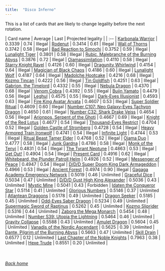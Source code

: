 ```yaml
---
title:  "Disco Inferno"
---
```


This is a list of cards that are likely to change legality before the next rotation.

| Card name | Average | Last | Projected legality |
| :-- |
[Karbonala Warrior](https://db.ygoprodeck.com/card/?search=Karbonala%20Warrior) | 0.3339 | 0.74 | Illegal |
[Rodenut](https://db.ygoprodeck.com/card/?search=Rodenut) | 0.3414 | 0.61 | Illegal |
[Wall of Thorns](https://db.ygoprodeck.com/card/?search=Wall%20of%20Thorns) | 0.3742 | 0.58 | Illegal |
[Bad Reaction to Simochi](https://db.ygoprodeck.com/card/?search=Bad%20Reaction%20to%20Simochi) | 0.3752 | 0.59 | Illegal |
[Lunalight Tiger](https://db.ygoprodeck.com/card/?search=Lunalight%20Tiger) | 0.3801 | 0.58 | Illegal |
[Rubic, Malebranche of the Burning Abyss](https://db.ygoprodeck.com/card/?search=Rubic,%20Malebranche%20of%20the%20Burning%20Abyss) | 0.3876 | 0.72 | Illegal |
[Ojamassimilation](https://db.ygoprodeck.com/card/?search=Ojamassimilation) | 0.4110 | 0.58 | Illegal |
[Starry Knight Rayel](https://db.ygoprodeck.com/card/?search=Starry%20Knight%20Rayel) | 0.4126 | 0.60 | Illegal |
[Dragunity Whirlwind](https://db.ygoprodeck.com/card/?search=Dragunity%20Whirlwind) | 0.4154 | 0.64 | Illegal |
[Magician of Black Chaos](https://db.ygoprodeck.com/card/?search=Magician%20of%20Black%20Chaos) | 0.4186 | 0.60 | Illegal |
[Lunalight Wolf](https://db.ygoprodeck.com/card/?search=Lunalight%20Wolf) | 0.4187 | 0.64 | Illegal |
[Madolche Hootcake](https://db.ygoprodeck.com/card/?search=Madolche%20Hootcake) | 0.4216 | 0.68 | Illegal |
[Kozmo Tincan](https://db.ygoprodeck.com/card/?search=Kozmo%20Tincan) | 0.4222 | 0.56 | Illegal |
[Tin Goldfish](https://db.ygoprodeck.com/card/?search=Tin%20Goldfish) | 0.4251 | 0.63 | Illegal |
[Gabrion, the Timelord](https://db.ygoprodeck.com/card/?search=Gabrion,%20the%20Timelord) | 0.4332 | 0.55 | Illegal |
[Nebula Dragon](https://db.ygoprodeck.com/card/?search=Nebula%20Dragon) | 0.4370 | 0.68 | Illegal |
[Venom Cobra](https://db.ygoprodeck.com/card/?search=Venom%20Cobra) | 0.4392 | 0.55 | Illegal |
[Bujin Yamato](https://db.ygoprodeck.com/card/?search=Bujin%20Yamato) | 0.4479 | 0.56 | Illegal |
[Leghul](https://db.ygoprodeck.com/card/?search=Leghul) | 0.4575 | 0.55 | Illegal |
[Dark-Eyes Illusionist](https://db.ygoprodeck.com/card/?search=Dark-Eyes%20Illusionist) | 0.4593 | 0.63 | Illegal |
[Fire King Avatar Arvata](https://db.ygoprodeck.com/card/?search=Fire%20King%20Avatar%20Arvata) | 0.4607 | 0.53 | Illegal |
[Super Soldier Ritual](https://db.ygoprodeck.com/card/?search=Super%20Soldier%20Ritual) | 0.4609 | 0.60 | Illegal |
[Number C107: Neo Galaxy-Eyes Tachyon Dragon](https://db.ygoprodeck.com/card/?search=Number%20C107:%20Neo%20Galaxy-Eyes%20Tachyon%20Dragon) | 0.4650 | 0.61 | Illegal |
[Number C32: Shark Drake Veiss](https://db.ygoprodeck.com/card/?search=Number%20C32:%20Shark%20Drake%20Veiss) | 0.4654 | 0.56 | Illegal |
[Arionpos, Serpent of the Ghoti](https://db.ygoprodeck.com/card/?search=Arionpos,%20Serpent%20of%20the%20Ghoti) | 0.4667 | 0.69 | Illegal |
[Knight of the Red Lotus](https://db.ygoprodeck.com/card/?search=Knight%20of%20the%20Red%20Lotus) | 0.4677 | 0.54 | Illegal |
[Thousand-Eyes Restrict](https://db.ygoprodeck.com/card/?search=Thousand-Eyes%20Restrict) | 0.4704 | 0.52 | Illegal |
[Golden Castle of Stromberg](https://db.ygoprodeck.com/card/?search=Golden%20Castle%20of%20Stromberg) | 0.4728 | 0.54 | Illegal |
[Heavy Armored Train Ironwolf](https://db.ygoprodeck.com/card/?search=Heavy%20Armored%20Train%20Ironwolf) | 0.4741 | 0.54 | Illegal |
[Infinite Light](https://db.ygoprodeck.com/card/?search=Infinite%20Light) | 0.4744 | 0.53 | Illegal |
[Ritual Beast Tamer Elder](https://db.ygoprodeck.com/card/?search=Ritual%20Beast%20Tamer%20Elder) | 0.4768 | 0.52 | Illegal |
[Ojama Duo](https://db.ygoprodeck.com/card/?search=Ojama%20Duo) | 0.4777 | 0.58 | Illegal |
[Junk Gardna](https://db.ygoprodeck.com/card/?search=Junk%20Gardna) | 0.4786 | 0.58 | Illegal |
[Monk of the Tenyi](https://db.ygoprodeck.com/card/?search=Monk%20of%20the%20Tenyi) | 0.4831 | 0.54 | Illegal |
[The Tyrant Neptune](https://db.ygoprodeck.com/card/?search=The%20Tyrant%20Neptune) | 0.4863 | 0.53 | Illegal |
[Get Out!](https://db.ygoprodeck.com/card/?search=Get%20Out!) | 0.4904 | 0.54 | Illegal |
[Present Card](https://db.ygoprodeck.com/card/?search=Present%20Card) | 0.4916 | 0.62 | Illegal |
[Whitebeard, the Plunder Patroll Helm](https://db.ygoprodeck.com/card/?search=Whitebeard,%20the%20Plunder%20Patroll%20Helm) | 0.4926 | 0.52 | Illegal |
[Messenger of Peace](https://db.ygoprodeck.com/card/?search=Messenger%20of%20Peace) | 0.4947 | 0.54 | Illegal |
[D/D/D Super Doom King Dark Armageddon](https://db.ygoprodeck.com/card/?search=D/D/D%20Super%20Doom%20King%20Dark%20Armageddon) | 0.4966 | 0.53 | Illegal |
[Ancient Forest](https://db.ygoprodeck.com/card/?search=Ancient%20Forest) | 0.4974 | 0.90 | Illegal |
[Gagaga Academy Emergency Network](https://db.ygoprodeck.com/card/?search=Gagaga%20Academy%20Emergency%20Network) | 0.5019 | 0.46 | Unlimited |
[Graceful Dice](https://db.ygoprodeck.com/card/?search=Graceful%20Dice) | 0.5034 | 0.47 | Unlimited |
[D/D/D Gust High King Alexander](https://db.ygoprodeck.com/card/?search=D/D/D%20Gust%20High%20King%20Alexander) | 0.5036 | 0.43 | Unlimited |
[Mystic Mine](https://db.ygoprodeck.com/card/?search=Mystic%20Mine) | 0.5041 | 0.43 | Forbidden |
[Idaten the Conqueror Star](https://db.ygoprodeck.com/card/?search=Idaten%20the%20Conqueror%20Star) | 0.5114 | 0.41 | Unlimited |
[Glorious Numbers](https://db.ygoprodeck.com/card/?search=Glorious%20Numbers) | 0.5146 | 0.37 | Unlimited |
[Atlantean Dragoons](https://db.ygoprodeck.com/card/?search=Atlantean%20Dragoons) | 0.5178 | 0.49 | Unlimited |
[Dragon Seeker](https://db.ygoprodeck.com/card/?search=Dragon%20Seeker) | 0.5185 | 0.45 | Unlimited |
[Odd-Eyes Saber Dragon](https://db.ygoprodeck.com/card/?search=Odd-Eyes%20Saber%20Dragon) | 0.5234 | 0.49 | Unlimited |
[Supermagic Sword of Raptinus](https://db.ygoprodeck.com/card/?search=Supermagic%20Sword%20of%20Raptinus) | 0.5262 | 0.45 | Unlimited |
[Kozmo Sliprider](https://db.ygoprodeck.com/card/?search=Kozmo%20Sliprider) | 0.5316 | 0.44 | Unlimited |
[Zaborg the Mega Monarch](https://db.ygoprodeck.com/card/?search=Zaborg%20the%20Mega%20Monarch) | 0.5454 | 0.48 | Unlimited |
[Number S39: Utopia the Lightning](https://db.ygoprodeck.com/card/?search=Number%20S39:%20Utopia%20the%20Lightning) | 0.5464 | 0.46 | Unlimited |
[Gravity Collapse](https://db.ygoprodeck.com/card/?search=Gravity%20Collapse) | 0.5588 | 0.43 | Unlimited |
[Amulet Dragon](https://db.ygoprodeck.com/card/?search=Amulet%20Dragon) | 0.5604 | 0.45 | Unlimited |
[Vanadis of the Nordic Ascendant](https://db.ygoprodeck.com/card/?search=Vanadis%20of%20the%20Nordic%20Ascendant) | 0.5625 | 0.39 | Unlimited |
[Dante, Pilgrim of the Burning Abyss](https://db.ygoprodeck.com/card/?search=Dante,%20Pilgrim%20of%20the%20Burning%20Abyss) | 0.5663 | 0.47 | Unlimited |
[Skill Drain](https://db.ygoprodeck.com/card/?search=Skill%20Drain) | 0.6577 | 0.12 | Unlimited |
[Last Chapter of the Noble Knights](https://db.ygoprodeck.com/card/?search=Last%20Chapter%20of%20the%20Noble%20Knights) | 0.7963 | 0.38 | Unlimited |
[Hexe Trude](https://db.ygoprodeck.com/card/?search=Hexe%20Trude) | 0.8551 | 0.20 | Unlimited |

<br>

###### [Back home](index)